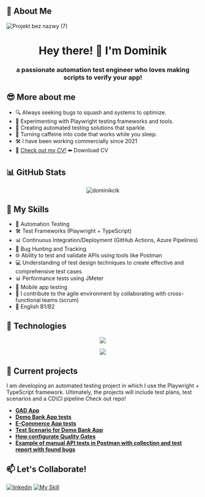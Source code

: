 ## 📝 About Me
![Projekt bez nazwy (7)](https://github.com/DominikCLK/Demo-Bank-Project/assets/75272795/9563588c-8860-432a-a663-2039fb7ff604)

<div align="center">

# Hey there! 👋 I'm Dominik

</div>

<div align="center">

### a passionate automation test engineer who loves making scripts to verify your app!

</div>

## 😎 More about me

- 🔍 Always seeking bugs to squash and systems to optimize.
- 🧪 Experimenting with Playwright testing frameworks and tools.
- 🌟 Creating automated testing solutions that sparkle.
- 🚀 Turning caffeine into code that works while you sleep.
- 🛠️ I have been working commercially since 2021
- 📝 [Check out my CV!](https://github.com/DominikCLK/Wiki-for-Project-configuration-for-the-Quality-Gates-static-code-analysis/files/14314627/Dominik.Calak.CV.Test.engineer.pdf) ⬅️ Download CV
  

## 📊 GitHub Stats
<!-- Use spaces or &nbsp; to try centering the image -->
<p align="center">
  <img src="https://github-readme-stats.vercel.app/api?username=dominikclk&show_icons=true&locale=en" alt="dominikclk" />
</p>

## 🦾 My Skills

- 🤖 Automation Testing
- 🛠️ Test Frameworks (Playwright + TypeScript)
- 📊 Continuous Integration/Deployment (GitHub Actions, Azure Pipelines)
- 🐛 Bug Hunting and Tracking
- 🌐 Ability to test and validate APIs using tools like Postman
- 💻 Understanding of test design techniques to create effective and comprehensive test cases
- 📊 Performance tests using JMeter
- 🤖 Mobile app testing
- 🧪 I contribute to the agile environment by collaborating with cross-functional teams (scrum)
- 🌟 English B1/B2

## 🔧 Technologies

<p align="center">
  <a href="#">
    <img src="https://simpleskill.icons.workers.dev/svg?i=visualstudiocode,node.js,eslint,playwright,typescript,postman,html5,css3,githubactions,git,github,azuredevops,azurepipelines,apachejmeter,figma" />
  </a>
</p>
<p align="center">
  <a href="#">
    <img src="https://simpleskill.icons.workers.dev/svg?i=windows11,macos,googlechrome,prettier" />
  </a>
</p>

## 📂 Current projects

I am developing an automated testing project in which I use the Playwright + TypeScript framework. Ultimately, the projects will include test plans, test scenarios and a CD\CI pipeline
Check out repo! 
- [**GAD App**](https://github.com/DominikCLK/Automation-tests-project-Playwright)
- [**Demo Bank App tests**](https://github.com/DominikCLK/Demo-Bank-Project)
- [**E-Commerce App tests**](https://github.com/DominikCLK/Demo-Bank-Project)
- [**Test Scenario for Demo Bank App**](https://github.com/DominikCLK/test-cases-for-Demo-Bank-App)
- [**How configurate Quality Gates**](https://github.com/DominikCLK/Wiki-for-Project-configuration-for-the-Quality-Gates-static-code-analysis)
- [**Example of manual API tests in Postman with collection and test report with found bugs**](https://github.com/DominikCLK/Restful-Booker-API-Tests)

## 📫 Let's Collaborate!
[![linkedin](https://simpleskill.icons.workers.dev/svg?i=linkedin)](https://www.linkedin.com/in/dominik-calak/) [![My Skill](https://skillicons.dev/icons?i=gmail&theme=light)](mailto:dominik.calak@gmail.com)


